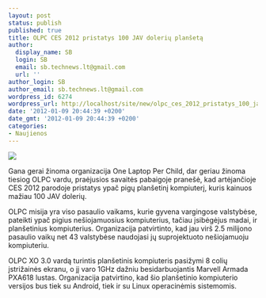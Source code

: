 ```yaml
---
layout: post
status: publish
published: true
title: OLPC CES 2012 pristatys 100 JAV dolerių planšetą
author:
  display_name: SB
  login: SB
  email: sb.technews.lt@gmail.com
  url: ''
author_login: SB
author_email: sb.technews.lt@gmail.com
wordpress_id: 6274
wordpress_url: http://localhost/site/new/olpc_ces_2012_pristatys_100_jav_doleriu_planseta/
date: '2012-01-09 20:44:39 +0200'
date_gmt: '2012-01-09 20:44:39 +0200'
categories:
- Naujienos
---
```

<div class="imgright"><img src="http://technews.lt/upload/olpc-tablet-small-2_610x320.jpg"  /></div>
<p>Gana gerai žinoma organizacija One Laptop Per Child, dar geriau žinoma tiesiog OLPC vardu, praėjusios savaitės pabaigoje pranešė, kad artėjančioje CES 2012 parodoje pristatys ypač pigų planšetinį kompiuterį, kuris kainuos mažiau 100 JAV dolerių.</p>
<p>OLPC misija yra viso pasaulio vaikams, kurie gyvena vargingose valstybėse, pateikti ypač pigius nešiojamuosius kompiuterius, tačiau įsibėgėjus madai, ir planšetinius kompiuterius. Organizacija patvirtinto, kad jau virš 2.5 milijono pasaulio vaikų net 43 valstybėse naudojasi jų suprojektuoto nešiojamuoju kompiuteriu.</p>
<p>OLPC XO 3.0 vardą turintis planšetinis kompiuteris pasižymi 8 colių įstrižainės ekranu, o jį varo 1GHz dažniu besidarbuojantis Marvell Armada PXA618 lustas. Organizacija patvirtino, kad šio planšetinio kompiuterio versijos bus tiek su Android, tiek ir su Linux operacinėmis sistemomis.</p>
